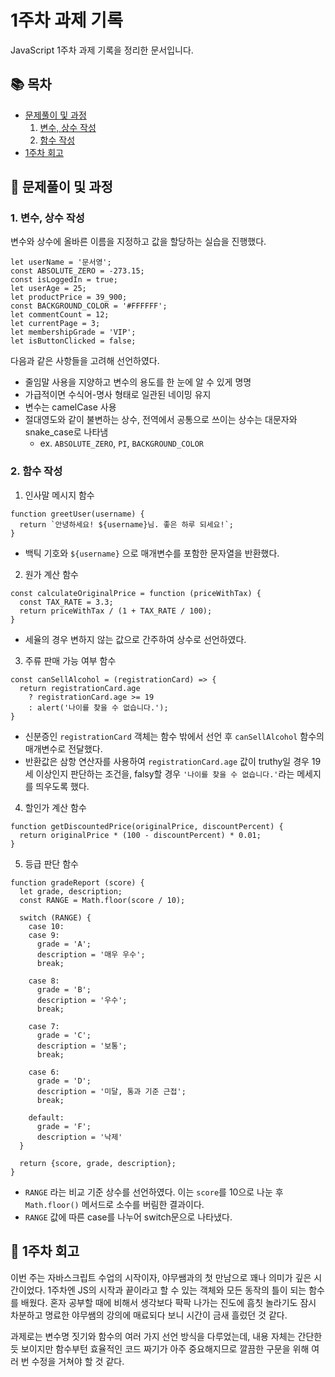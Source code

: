 # 1주차 과제 기록
JavaScript 1주차 과제 기록을 정리한 문서입니다.

## 📚 목차
- [문제풀이 및 과정](#문제풀이-및-과정)
  1. [변수, 상수 작성](#변수-상수-작성)
  2. [함수 작성](#함수-작성)
- [1주차 회고](#)

## 📝 문제풀이 및 과정

### 1. 변수, 상수 작성
변수와 상수에 올바른 이름을 지정하고 값을 할당하는 실습을 진행했다.
```
let userName = '문서영';
const ABSOLUTE_ZERO = -273.15;
const isLoggedIn = true;
let userAge = 25;
let productPrice = 39_900;
const BACKGROUND_COLOR = '#FFFFFF';
let commentCount = 12;
let currentPage = 3;
let membershipGrade = 'VIP';
let isButtonClicked = false;
```
다음과 같은 사항들을 고려해 선언하였다.
- 줄임말 사용을 지양하고 변수의 용도를 한 눈에 알 수 있게 명명
- 가급적이면 수식어-명사 형태로 일관된 네이밍 유지
- 변수는 camelCase 사용
- 절대영도와 같이 불변하는 상수, 전역에서 공통으로 쓰이는 상수는 대문자와 snake_case로 나타냄
  - ex. `ABSOLUTE_ZERO`, `PI`, `BACKGROUND_COLOR`


### 2. 함수 작성
1. 인사말 메시지 함수
```
function greetUser(username) {
  return `안녕하세요! ${username}님. 좋은 하루 되세요!`;
}
```
- 백틱 기호와 `${username}` 으로 매개변수를 포함한 문자열을 반환했다.

2. 원가 계산 함수
```
const calculateOriginalPrice = function (priceWithTax) {
  const TAX_RATE = 3.3;
  return priceWithTax / (1 + TAX_RATE / 100);
}
```
- 세율의 경우 변하지 않는 값으로 간주하여 상수로 선언하였다.

3. 주류 판매 가능 여부 함수
```
const canSellAlcohol = (registrationCard) => {
  return registrationCard.age 
    ? registrationCard.age >= 19
    : alert('나이를 찾을 수 없습니다.');
}
```
- 신분증인 `registrationCard` 객체는 함수 밖에서 선언 후 `canSellAlcohol` 함수의 매개변수로 전달했다.
- 반환값은 삼항 연산자를 사용하여 `registrationCard.age` 값이 truthy일 경우 19세 이상인지 판단하는 조건을, falsy할 경우 `'나이를 찾을 수 없습니다.'`라는 메세지를 띄우도록 했다.

4. 할인가 계산 함수
```
function getDiscountedPrice(originalPrice, discountPercent) {
  return originalPrice * (100 - discountPercent) * 0.01;
}
```

5. 등급 판단 함수
```
function gradeReport (score) {
  let grade, description;
  const RANGE = Math.floor(score / 10);

  switch (RANGE) {
    case 10:
    case 9:
      grade = 'A';
      description = '매우 우수';
      break;

    case 8: 
      grade = 'B';
      description = '우수';
      break;

    case 7: 
      grade = 'C';
      description = '보통';
      break;

    case 6: 
      grade = 'D';
      description = '미달, 통과 기준 근접';
      break;

    default:
      grade = 'F';
      description = '낙제'
  }

  return {score, grade, description};
}
```
- `RANGE` 라는 비교 기준 상수를 선언하였다. 이는 `score`를 10으로 나눈 후 `Math.floor()` 메서드로 소수를 버림한 결과이다.
- `RANGE` 값에 따른 case를 나누어 switch문으로 나타냈다. 

## 🌈 1주차 회고
이번 주는 자바스크립트 수업의 시작이자, 야무쌤과의 첫 만남으로 꽤나 의미가 깊은 시간이었다.
1주차엔 JS의 시작과 끝이라고 할 수 있는 객체와 모든 동작의 틀이 되는 함수를 배웠다.
혼자 공부할 때에 비해서 생각보다 팍팍 나가는 진도에 흠칫 놀라기도 잠시
차분하고 명료한 야무쌤의 강의에 매료되다 보니 시간이 금새 흘렀던 것 같다.

과제로는 변수명 짓기와 함수의 여러 가지 선언 방식을 다루었는데,
내용 자체는 간단한 듯 보이지만 함수부턴 효율적인 코드 짜기가 아주 중요해지므로 깔끔한 구문을 위해 여러 번 수정을 거쳐야 할 것 같다.

